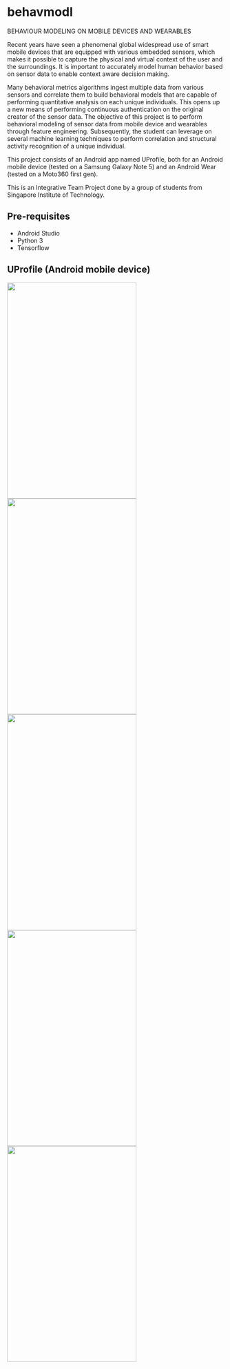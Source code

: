 # behavmodl
BEHAVIOUR MODELING ON MOBILE DEVICES AND WEARABLES

Recent years have seen a phenomenal global widespread use of smart mobile devices that are equipped with various embedded sensors, which makes it possible to capture the physical and virtual context of the user and the surroundings. It is important to accurately model human behavior based on sensor data to enable context aware decision making.

Many behavioral metrics algorithms ingest multiple data from various sensors and correlate them to build behavioral models that are capable of performing quantitative analysis on each unique individuals. This opens up a new means of performing continuous authentication on the original creator of the sensor data. The objective of this project is to perform behavioral modeling of sensor data from mobile device and
wearables through feature engineering. Subsequently, the student can leverage on several machine learning techniques to perform correlation and structural activity recognition of a unique individual.

This project consists of an Android app named UProfile, both for an Android mobile device (tested on a Samsung Galaxy Note 5) and an Android Wear (tested on a Moto360 first gen).

This is an Integrative Team Project done by a group of students from Singapore Institute of Technology.

## Pre-requisites
- Android Studio
- Python 3
- Tensorflow

## UProfile (Android mobile device)
<img src="https://user-images.githubusercontent.com/26968011/44968250-6aa67e80-af79-11e8-9e3e-deaa6429ed91.png" width="300" height="500"> <img src="https://user-images.githubusercontent.com/26968011/44968268-9590d280-af79-11e8-81a4-dc0c280e5bab.png" width="300" height="500"> <img src="https://user-images.githubusercontent.com/26968011/44968274-9c1f4a00-af79-11e8-99f3-db6764dfc4b2.png" width="300" height="500"> 
<img src="https://user-images.githubusercontent.com/26968011/44968279-a0e3fe00-af79-11e8-82b5-1c9ee49659ed.png" width="300" height="500">
<img src="https://user-images.githubusercontent.com/26968011/44968280-a5101b80-af79-11e8-9e69-dc91d413bb7a.png" width="300" height="500">
